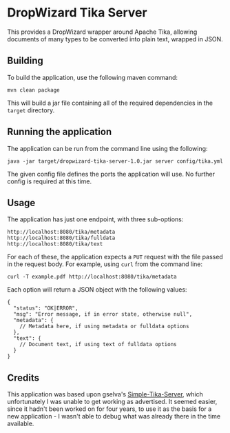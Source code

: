 # DropWizard Tika Server

This provides a DropWizard wrapper around Apache Tika, allowing documents
of many types to be converted into plain text, wrapped in JSON.


## Building

To build the application, use the following maven command:

    mvn clean package

This will build a jar file containing all of the required dependencies in the
`target` directory.


## Running the application

The application can be run from the command line using the following:

    java -jar target/dropwizard-tika-server-1.0.jar server config/tika.yml

The given config file defines the ports the application will use. No further
config is required at this time.


## Usage

The application has just one endpoint, with three sub-options:

    http://localhost:8080/tika/metadata
    http://localhost:8080/tika/fulldata
    http://localhost:8080/tika/text

For each of these, the application expects a `PUT` request with the file
passed in the request body. For example, using `curl` from the command line:

    curl -T example.pdf http://localhost:8080/tika/metadata

Each option will return a JSON object with the following values:

```
{
  "status": "OK|ERROR",
  "msg": "Error message, if in error state, otherwise null",
  "metadata": {
    // Metadata here, if using metadata or fulldata options
  },
  "text": {
    // Document text, if using text of fulldata options
  }
}
```


## Credits

This application was based upon gselva's [Simple-Tika-Server](https://github.com/gselva/Simple-Tika-Server),
which unfortunately I was unable to get working as advertised. It seemed 
easier, since it hadn't been worked on for four years, to use it as the basis
for a new application - I wasn't able to debug what was already there in the
time available.
